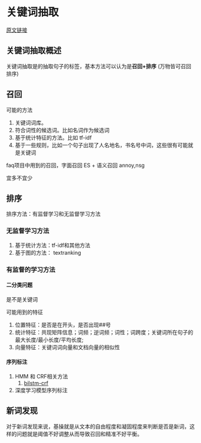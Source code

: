 # 关键词抽取

[原文链接](https://zhuanlan.zhihu.com/p/258512947)

## 关键词抽取概述

关键词抽取是的抽取句子的标签，基本方法可以认为是**召回+排序** (万物皆可召回排序)

## 召回

可能的方法

1. 关键词词库。
2. 符合词性的候选词。比如名词作为候选词
3. 基于统计特征的方法。比如 tf-idf
4. 基于一些规则，比如一个句子出现了人名地名，书名号中词，这些很有可能就是关键词

faq项目中用到的召回，字面召回 ES + 语义召回 annoy,nsg

宜多不宜少

## 排序

排序方法：有监督学习和无监督学习方法

### 无监督学习方法

1. 基于统计方法：tf-idf和其他方法
2. 基于图的方法： textranking

### 有监督的学习方法

#### 二分类问题

是不是关键词

可能用到的特征

1. 位置特征：是否是在开头，是否出现##号
1. 统计特征：共现矩阵信息；词频；逆词频；词性；词跨度；关键词所在句子的最大长度/最小长度/平均长度;
1. 向量特征：关键词词向量和文档向量的相似性

#### 序列标注

1. HMM 和 CRF相关方法
    1. [bilstm-crf](../learn_torch/bilstm-crf.py)
2. 深度学习模型序列标注

## 新词发现

对于新词发现来说，基操就是从文本的自由程度和凝固程度来判断是否是新词，这样的问题就是阈值不好调整从而导致召回和精准不好平衡。